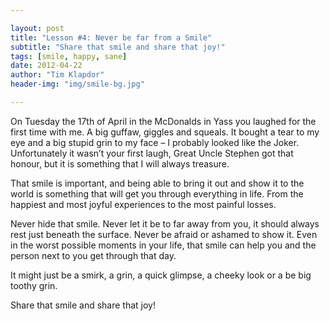 ```yaml
---

layout: post
title: "Lesson #4: Never be far from a Smile"
subtitle: "Share that smile and share that joy!"
tags: [smile, happy, sane]
date: 2012-04-22
author: "Tim Klapdor"
header-img: "img/smile-bg.jpg"

---
```


On Tuesday the 17th of April in the McDonalds in Yass you laughed for the first time with me. A big guffaw, giggles and squeals. It bought a tear to my eye and a big stupid grin to my face – I probably looked like the Joker. Unfortunately it wasn’t your first laugh, Great Uncle Stephen got that honour, but it is something that I will always treasure.

That smile is important, and being able to bring it out and show it to the world is something that will get you through everything in life. From the happiest and most joyful experiences to the most painful losses.

Never hide that smile. Never let it be to far away from you, it should always rest just beneath the surface. Never be afraid or ashamed to show it. Even in the worst possible moments in your life, that smile can help you and the person next to you get through that day.

It might just be a smirk, a grin, a quick glimpse, a cheeky look or a be big toothy grin.

Share that smile and share that joy!